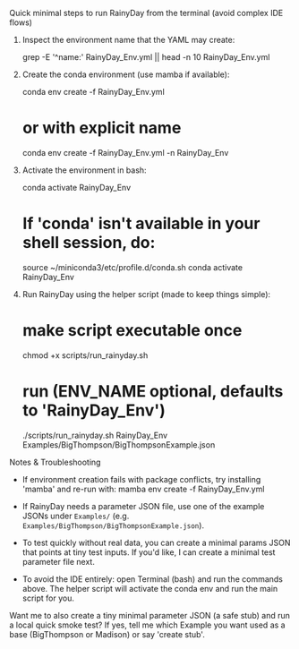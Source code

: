 Quick minimal steps to run RainyDay from the terminal (avoid complex IDE flows)

1) Inspect the environment name that the YAML may create:

   grep -E '^name:' RainyDay_Env.yml || head -n 10 RainyDay_Env.yml

2) Create the conda environment (use mamba if available):

   conda env create -f RainyDay_Env.yml
   # or with explicit name
   conda env create -f RainyDay_Env.yml -n RainyDay_Env

3) Activate the environment in bash:

   conda activate RainyDay_Env

   # If 'conda' isn't available in your shell session, do:
   source ~/miniconda3/etc/profile.d/conda.sh
   conda activate RainyDay_Env

4) Run RainyDay using the helper script (made to keep things simple):

   # make script executable once
   chmod +x scripts/run_rainyday.sh

   # run (ENV_NAME optional, defaults to 'RainyDay_Env')
   ./scripts/run_rainyday.sh RainyDay_Env Examples/BigThompson/BigThompsonExample.json

Notes & Troubleshooting
- If environment creation fails with package conflicts, try installing 'mamba' and re-run with:
  mamba env create -f RainyDay_Env.yml

- If RainyDay needs a parameter JSON file, use one of the example JSONs under `Examples/` (e.g. `Examples/BigThompson/BigThompsonExample.json`).

- To test quickly without real data, you can create a minimal params JSON that points at tiny test inputs. If you'd like, I can create a minimal test parameter file next.

- To avoid the IDE entirely: open Terminal (bash) and run the commands above. The helper script will activate the conda env and run the main script for you.

Want me to also create a tiny minimal parameter JSON (a safe stub) and run a local quick smoke test? If yes, tell me which Example you want used as a base (BigThompson or Madison) or say 'create stub'.
